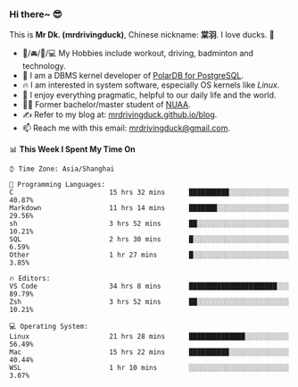 ### Hi there~ 😎

This is **Mr Dk. (mrdrivingduck)**, Chinese nickname: **棠羽**. I love ducks. 🦆

- 💪/🚘/🏸/💻 My Hobbies include workout, driving, badminton and technology.
- 🍊 I am a DBMS kernel developer of [PolarDB for PostgreSQL](https://github.com/ApsaraDB/PolarDB-for-PostgreSQL).
- 🔥 I am interested in system software, especially OS kernels like *Linux*.
- 🔧 I enjoy everything pragmatic, helpful to our daily life and the world.
- 👨‍🎓 Former bachelor/master student of [NUAA](https://en.wikipedia.org/wiki/Nanjing_University_of_Aeronautics_and_Astronautics).
- ✍ Refer to my blog at: [mrdrivingduck.github.io/blog](https://www.mrdrivingduck.cn/blog/#/).
- 📫 Reach me with this email: [mrdrivingduck@gmail.com](mailto:mrdrivingduck@gmail.com).

<!--START_SECTION:waka-->
📊 **This Week I Spent My Time On** 

```text
⌚︎ Time Zone: Asia/Shanghai

💬 Programming Languages: 
C                        15 hrs 32 mins      ██████████░░░░░░░░░░░░░░░   40.87% 
Markdown                 11 hrs 14 mins      ███████░░░░░░░░░░░░░░░░░░   29.56% 
sh                       3 hrs 52 mins       ██░░░░░░░░░░░░░░░░░░░░░░░   10.21% 
SQL                      2 hrs 30 mins       █░░░░░░░░░░░░░░░░░░░░░░░░   6.59% 
Other                    1 hr 27 mins        █░░░░░░░░░░░░░░░░░░░░░░░░   3.85%

🔥 Editors: 
VS Code                  34 hrs 8 mins       ██████████████████████░░░   89.79% 
Zsh                      3 hrs 52 mins       ██░░░░░░░░░░░░░░░░░░░░░░░   10.21%

💻 Operating System: 
Linux                    21 hrs 28 mins      ██████████████░░░░░░░░░░░   56.49% 
Mac                      15 hrs 22 mins      ██████████░░░░░░░░░░░░░░░   40.44% 
WSL                      1 hr 10 mins        ░░░░░░░░░░░░░░░░░░░░░░░░░   3.07%

```


<!--END_SECTION:waka-->

<!-- ![Mr Dk.'s GitHub Stats](https://github-readme-stats.vercel.app/api?username=mrdrivingduck&count_private&show_icons=true&theme=buefy) -->

<!-- ![Most Used Languages](https://github-readme-stats.vercel.app/api/top-langs/?username=mrdrivingduck&exclude_repo=mips32-CPU,snort-tcp-socket&theme=buefy&layout=compact&langs_count=10) -->


<!--
**mrdrivingduck/mrdrivingduck** is a ✨ _special_ ✨ repository because its `README.md` (this file) appears on your GitHub profile.

Here are some ideas to get you started:

- 🔭 I’m currently working on ...
- 🌱 I’m currently learning ...
- 👯 I’m looking to collaborate on ...
- 🤔 I’m looking for help with ...
- 💬 Ask me about ...
- 📫 How to reach me: ...
- 😄 Pronouns: ...
- ⚡ Fun fact: ...
-->
